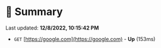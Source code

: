 # 📖 Summary
Last updated: **12/8/2022, 10:15:42 PM**

- `GET` [https://google.com](https://google.com) - **Up** (153ms)
